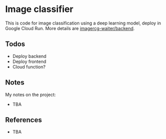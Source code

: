 # Image classifier

This is code for image classification using a deep learning model, deploy in Google Cloud Run. More details are [imagercg-waiter/backend](https://github.com/hasibzunair/imagercg-waiter/).

## Todos

- Deploy backend
- Deploy frontend
- Cloud function?

## Notes

My notes on the project:

- TBA

## References

- TBA
